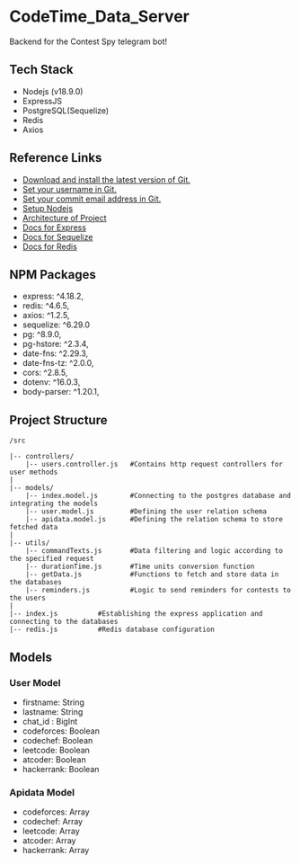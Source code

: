 # CodeTime_Data_Server
Backend for the Contest Spy telegram bot!


## Tech Stack 
* Nodejs (v18.9.0)
* ExpressJS
* PostgreSQL(Sequelize)
* Redis
* Axios

## Reference Links 
- [Download and install the latest version of Git.](https://git-scm.com/downloads)
- [Set your username in Git.](https://help.github.com/articles/setting-your-username-in-git)
- [Set your commit email address in Git.](https://help.github.com/articles/setting-your-commit-email-address-in-git)
- [Setup Nodejs](https://nodejs.org/en/blog/release/v16.18.1/)
- [Architecture of Project](https://www.geeksforgeeks.org/model-view-controllermvc-architecture-for-node-applications/)
- [Docs for Express](https://expressjs.com/en/guide/routing.html)
- [Docs for Sequelize](https://sequelize.org/docs/v6/)
- [Docs for Redis](https://redis.io/docs/)

## NPM Packages

* express: ^4.18.2,
* redis: ^4.6.5,
* axios: ^1.2.5,
* sequelize: ^6.29.0
* pg: ^8.9.0,
* pg-hstore: ^2.3.4,
* date-fns: ^2.29.3,
* date-fns-tz: ^2.0.0,
* cors: ^2.8.5,
* dotenv: ^16.0.3,
* body-parser: ^1.20.1,


## Project Structure

```
/src
   
|-- controllers/
    |-- users.controller.js   #Contains http request controllers for user methods
|
|-- models/
    |-- index.model.js        #Connecting to the postgres database and integrating the models 
    |-- user.model.js         #Defining the user relation schema
    |-- apidata.model.js      #Defining the relation schema to store fetched data
|
|-- utils/
    |-- commandTexts.js       #Data filtering and logic according to the specified request
    |-- durationTime.js       #Time units conversion function
    |-- getData.js            #Functions to fetch and store data in the databases
    |-- reminders.js          #Logic to send reminders for contests to the users
|
|-- index.js          #Establishing the express application and connecting to the databases
|-- redis.js          #Redis database configuration

```
  
## Models

### User Model

- firstname: String
- lastname: String
- chat_id : BigInt
- codeforces: Boolean
- codechef: Boolean
- leetcode: Boolean
- atcoder: Boolean
- hackerrank: Boolean

### Apidata Model

- codeforces: Array<JSON>
- codechef: Array<JSON>
- leetcode: Array<JSON>
- atcoder: Array<JSON>
- hackerrank: Array<JSON>
